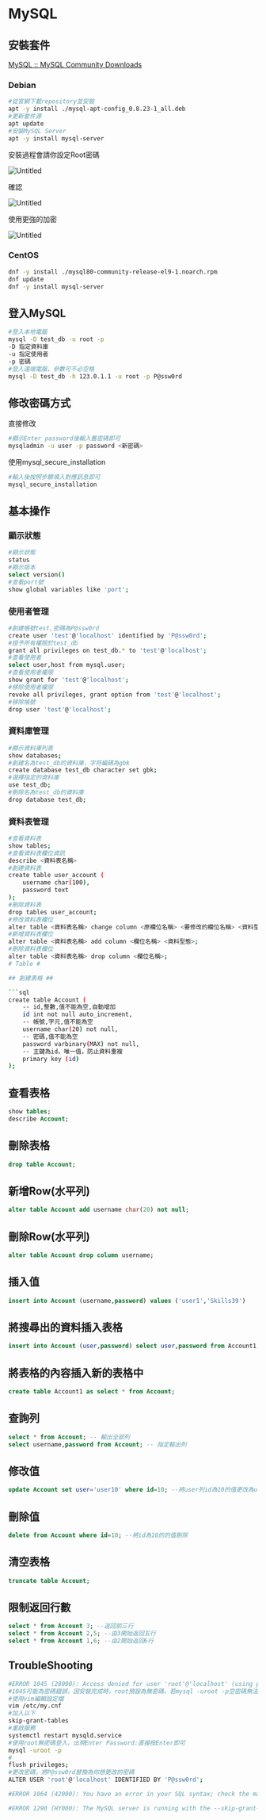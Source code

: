 # MySQL #

## 安裝套件 ##

[MySQL :: MySQL Community Downloads](https://dev.mysql.com/downloads/)

### Debian ###

```bash
#從官網下載repository並安裝
apt -y install ./mysql-apt-config_0.8.23-1_all.deb
#更新套件源
apt update
#安裝MySQL Server
apt -y install mysql-server
```

安裝過程會請你設定Root密碼

![Untitled](MySQL/Untitled.png)

確認

![Untitled](MySQL/Untitled%201.png)

使用更強的加密

![Untitled](MySQL/Untitled%202.png)

### CentOS ###

```bash
dnf -y install ./mysql80-community-release-el9-1.noarch.rpm
dnf update
dnf -y install mysql-server
```

## 登入MySQL ##

```bash
#登入本地電腦
mysql -D test_db -u root -p 
-D 指定資料庫
-u 指定使用者
-p 密碼
#登入遠端電腦，參數可不必空格
mysql -D test_db -h 123.0.1.1 -u root -p P@ssw0rd 
```

## 修改密碼方式 ##

直接修改

```bash
#顯示Enter password後輸入舊密碼即可
mysqladmin -u user -p password <新密碼>
```

使用mysql_secure_installation

```bash
#輸入後按照步驟填入對應訊息即可
mysql_secure_installation 
```
## 基本操作 ## 

### 顯示狀態 ###

```bash
#顯示狀態
status
#顯示版本
select version()
#查看port號
show global variables like 'port';
```

### 使用者管理 ### 

```bash
#創建帳號test,密碼為P@ssw0rd
create user 'test'@'localhost' identified by 'P@ssw0rd';
#授予所有權限於test_db 
grant all privileges on test_db.* to 'test'@'localhost';
#查看使用者
select user,host from mysql.user;
#查看使用者權限
show grant for 'test'@'localhost';
#移除使用者權限
revoke all privileges, grant option from 'test'@'localhost';
#移除帳號
drop user 'test'@'localhost';
```

### 資料庫管理 ###

```bash
#顯示資料庫列表
show databases;
#創建名為test_db的資料庫，字符編碼為gbk
create database test_db character set gbk; 
#選擇指定的資料庫
use test_db;
#刪除名為test_db的資料庫
drop database test_db;
```

### 資料表管理 ###

```bash
#查看資料表
show tables;
#查看資料表欄位資訊
describe <資料表名稱>
#創建資料表
create table user_account (
    username char(100),
    password text
);
#刪除資料表
drop tables user_account;
#修改資料表欄位
alter table <資料表名稱> change column <原欄位名稱> <要修改的欄位名稱> <資料型態>;
#新增資料表欄位
alter table <資料表名稱> add column <欄位名稱> <資料型態>;
#刪除資料表欄位
alter table <資料表名稱> drop column <欄位名稱>;
# Table #

## 創建表格 ##

```sql
create table Account (
    -- id,整數,值不能為空,自動增加
    id int not null auto_increment, 
    -- 帳號,字元,值不能為空
    username char(20) not null,
    -- 密碼,值不能為空
    password varbinary(MAX) not null,
    -- 主鍵為id，唯一值，防止資料重複
    primary key (id)
);
```

## 查看表格 ##

```sql
show tables;
describe Account;
```

## 刪除表格 ##

```sql
drop table Account;
```

## 新增Row(水平列) ##

```sql
alter table Account add username char(20) not null;
```

## 刪除Row(水平列) ##

```sql
alter table Account drop column username;
```

## 插入值 ##

```sql
insert into Account (username,password) values ('user1','Skills39')
```

## 將搜尋出的資料插入表格 ##

```sql
insert into Account (user,password) select user,password from Account1;
```

## 將表格的內容插入新的表格中 ##

```sql
create table Account1 as select * from Account;
```

## 查詢列 ##

```sql
select * from Account; -- 輸出全部列
select username,password from Account; -- 指定輸出列
```

## 修改值 ##


```sql
update Account set user='user10' where id=10; --將user列id為10的值更改為user10
```

## 刪除值 ##

```sql
delete from Account where id=10; --將id為10的的值刪除
```

## 清空表格 ##

```sql
truncate table Account;
```

## 限制返回行數 ##

```sql
select * from Account 3; --返回前三行
select * from Account 2,5; --由3開始返回五行
select * from Account 1,6; --由2開始返回6行

```
## TroubleShooting ##

```bash
#ERROR 1045 (28000): Access denied for user 'root'@'localhost' (using password: NO)
#1045可能為密碼錯誤，因安裝完成時，root預設為無密碼，若mysql -uroot -p空密碼無法登入，請使用下列方式修改密碼
#使用vim編輯設定檔
vim /etc/my.cnf
#加入以下
skip-grant-tables 
#重啟服務
systemctl restart mysqld.service
#使用root無密碼登入，出現Enter Password:直接按Enter即可
mysql -uroot -p
#
flush privileges;
#更改密碼，將P@ssw0rd替換為你想更改的密碼
ALTER USER 'root'@'localhost' IDENTIFIED BY 'P@ssw0rd';
```


```bash
#ERROR 1064 (42000): You have an error in your SQL syntax; check the manual that corresponds to your MySQL server version for the right syntax to use near '('Skills39') where user='root'' at line 1

```


```bash
#ERROR 1290 (HY000): The MySQL server is running with the --skip-grant-tables option so it cannot execute this statement

```
